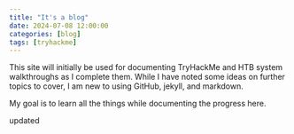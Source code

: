 ```yaml
---
title: "It's a blog"
date: 2024-07-08 12:00:00
categories: [blog]
tags: [tryhackme]
---
```


<p>This site will initially be used for documenting TryHackMe and HTB system walkthroughs as I complete them. While I have noted some ideas on further topics to cover, I am new to using GitHub, jekyll, and markdown.</p>

<p>My goal is to learn all the things while documenting the progress here.</p>
<p>updated</p>
